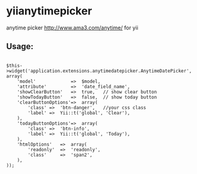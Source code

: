 yiianytimepicker
================

anytime picker http://www.ama3.com/anytime/ for yii

Usage:
------
<code>
$this->widget('application.extensions.anytimedatepicker.AnytimeDatePicker', array(
    'model'             =>  $model,
    'attribute'         =>  'date_field_name',
    'showClearButton'   =>  true,   // show clear button
    'showTodayButton'   =>  false,  // show today button
    'clearButtonOptions'=>  array(
        'class' =>  'btn-danger',   //your css class
        'label' =>  Yii::t('global', 'Clear'),
    ),
    'todayButtonOptions'=>  array(
        'class' =>  'btn-info',
        'label' =>  Yii::t('global', 'Today'),
    ),
    'htmlOptions'   =>  array(
        'readonly'  =>  'readonly',
        'class'     =>  'span2',
    ),
));
</code>
